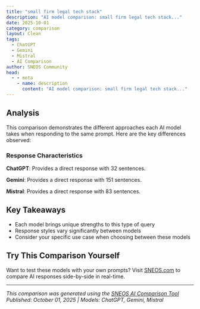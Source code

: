 ```yaml
---
title: "small firm legal tech stack"
description: "AI model comparison: small firm legal tech stack..."
date: 2025-10-01
category: comparison
layout: Clean
tags:
  - ChatGPT
  - Gemini
  - Mistral
  - AI Comparison
author: SNEOS Community
head:
  - - meta
    - name: description
      content: "AI model comparison: small firm legal tech stack..."
---
```


<ChatComparison
  title="small firm legal tech stack"
  prompt="small firm legal tech stack"
  :responses='{
    "ChatGPT": "Creating a legal tech stack for a small law firm involves selecting software and tools that improve efficiency, enhance case management, aid in document handling, ensure compliance, and support communication. Here\u2019s a recommended legal tech stack tailored for a small firm:\n\n### 1. **Practice Management**\n- **Clio Manage**: Comprehensive law practice management, including client intake, case management, billing, and calendar.\n- **MyCase**: User-friendly platform with case management, billing, client portal, and document management.\n- **PracticePanther**: Automates administrative tasks, integrates billing, and offers a client portal.\n\n### 2. **Document Management**\n- **NetDocuments**: Secure cloud document storage with version control and collaboration.\n- **iManage** (if budget allows): Powerful document and email management.\n- **Dropbox or Google Drive** (with encryption add-ons): Affordable document storage and sharing.\n\n### 3. **Billing \u0026 Invoicing**\n- Often integrated with practice management (Clio, MyCase).\n- **QuickBooks** or **Xero** for accounting and financial management.\n- **LawPay**: Payment processing designed specifically for law firms.\n\n### 4. **Legal Research**\n- **Fastcase**: Affordable legal research platform.\n- **Casetext**: AI-powered legal research tool with good case law database.\n- **Westlaw Edge/Lexis\u002B**: Premium but powerful legal research tools if your budget permits.\n\n### 5. **Time Tracking**\n- Built-in with many practice management tools.\n- Or standalone apps like **Toggl** or **Harvest** for time tracking.\n\n### 6. **Communication \u0026 Collaboration**\n- **Microsoft 365** or **Google Workspace**: Email, calendar, and document collaboration.\n- **Zoom** or **Microsoft Teams**: For virtual meetings.\n- **Slack** (for internal communication): Helps team collaboration.\n\n### 7. **E-Signature**\n- **DocuSign**\n- **Adobe Sign**\n- **PandaDoc**\n\n### 8. **Client Intake \u0026 CRM**\n- **Clio Grow** (integrated with Clio Manage)\n- **Law Ruler**\n- **HubSpot CRM** (free tier available)\n\n### 9. **Security**\n- Use strong password management like **LastPass** or **1Password**.\n- Ensure tools have proper encryption and compliance with legal data standards.\n- Regular backups and antivirus.\n\n### 10. **Additional Tools**\n- **Calendly** (appointment scheduling)\n- **Trello/Asana** (task/project management)\n- **Zapier** (workflow automation between apps)\n\n---\n\n### Example Small Firm Legal Tech Stack:\n- **Practice Management:** Clio Manage\n- **Document Management:** NetDocuments\n- **Billing:** LawPay \u002B QuickBooks\n- **Legal Research:** Fastcase\n- **E-Signature:** DocuSign\n- **Communication:** Microsoft 365 \u002B Zoom\n- **Client Intake:** Clio Grow\n- **Time Tracking:** Built-in Clio Manage feature\n- **Security:** 1Password, encrypted storage\n\n---\n\nIf you share more about your firm\u2019s size, practice areas, or budget, I can tailor recommendations further!",
    "Gemini": "Okay, let\u0027s build a solid legal tech stack for a small law firm (think 1-10 attorneys, maybe a few paralegals/staff).  We\u0027ll focus on cost-effectiveness, ease of use, and covering the key areas of legal practice.  I\u0027ll break it down by category with recommendations and considerations for each:\n\n**I. Practice Management**\n\n*   **Purpose:** The heart of your firm.  Manages client information, matters, tasks, billing, time tracking, calendaring, and documents.  A good practice management system saves time, reduces errors, and improves client communication.\n\n*   **Recommendations (Pick One):**\n\n    *   **Clio Manage:**  Industry leader, cloud-based, robust features. Integrates with many other tools (QuickBooks, Zoom, etc.).  Scalable as you grow.  Generally considered the best overall, but can be on the pricier side.  Consider their free trial.\n    *   **MyCase:**  Similar to Clio, cloud-based, user-friendly.  Good for smaller firms.  Often offers competitive pricing. Worth checking out their demo.\n    *   **Lawcus:** CRM style legal practice management with visual workflows and automations\n    *   **CosmoLex:** Designed specifically for law firms, with built-in accounting (eliminating the need for QuickBooks).  Good option if you want an all-in-one system.\n    *   **Zola Suite:** Comprehensive, cloud-based, includes document management, email integration, and accounting.  More expensive than Clio/MyCase, but powerful.\n\n*   **Considerations:**\n\n    *   **Cloud vs. On-Premise:**  Cloud is generally preferred for accessibility, automatic updates, and security (managed by the provider).  On-premise requires you to manage the infrastructure.\n    *   **Integration:**  Make sure it integrates with the tools you already use (QuickBooks, email, calendar).\n    *   **Reporting:**  Can you generate the reports you need to track performance, profitability, and compliance?\n    *   **Ease of Use:**  Critical for adoption.  Look for a system with an intuitive interface and good training resources.\n    *   **Mobile App:**  Important for attorneys who work remotely or are often in court.\n    *   **Security:**  Ensure the provider has robust security measures to protect client data.  Look for compliance with relevant regulations (e.g., HIPAA, GDPR).\n\n**II. Document Management**\n\n*   **Purpose:**  Organizes, stores, and manages your legal documents.  Essential for efficiency and compliance.\n\n*   **Recommendations:**\n\n    *   **Built-in to Practice Management Software:**  Often the most convenient option. Clio, MyCase, Zola Suite, and CosmoLex all have document management features. If the built-in functionality is sufficient, stick with it.\n    *   **NetDocuments:**  A robust, cloud-based document management system specifically designed for law firms.  Powerful features for collaboration, version control, and security.  More expensive.\n    *   **Box or Dropbox Business:**  General-purpose cloud storage, but can be used for document management.  Lower cost, but may require more manual organization and security configuration.  Ensure you enable version history and appropriate access controls.\n    *   **Google Workspace (Google Drive):** Another general purpose cloud storage system that works well for law firms, especially when combined with other tools.\n\n*   **Considerations:**\n\n    *   **Integration with Practice Management:**  Seamless integration is key for efficiency.\n    *   **Version Control:**  Essential to track changes and avoid confusion.\n    *   **Search Functionality:**  Robust search is critical for finding documents quickly.\n    *   **Security:**  Encryption, access controls, and compliance with relevant regulations.\n    *   **Collaboration:**  Features for sharing documents with colleagues and clients.\n\n**III. Legal Research**\n\n*   **Purpose:** Access to legal databases, case law, statutes, and other legal resources.\n\n*   **Recommendations:**\n\n    *   **Fastcase:**  Often included with state bar memberships.  Provides access to a comprehensive legal library at a lower cost than LexisNexis or Westlaw.  A good starting point.\n    *   **LexisNexis or Westlaw:**  The industry standards, with the most comprehensive resources and advanced search capabilities.  More expensive, but essential for complex research.  Consider negotiating a lower rate or using a \u0022points\u0022 system to control costs.\n    *   **Google Scholar:** A free resource that indexes legal opinions and journals. Can be a helpful supplement to paid services.\n    *   **Bloomberg Law:** An all-in-one platform that is relatively new, but has strong secondary sources and news coverage.\n\n*   **Considerations:**\n\n    *   **Cost:**  Legal research subscriptions can be expensive.  Carefully evaluate your needs and choose a plan that fits your budget.\n    *   **Coverage:**  Ensure the service covers the jurisdictions and practice areas you need.\n    *   **Search Functionality:**  Powerful search tools are essential for finding relevant information quickly.\n    *   **Analytics and Visualization:**  Some services offer tools to analyze case law and visualize legal trends.\n\n**IV. Time Tracking and Billing**\n\n*   **Purpose:** Accurately track billable time and generate invoices.\n\n*   **Recommendations:**\n\n    *   **Built-in to Practice Management Software:**  Clio, MyCase, CosmoLex, and Zola Suite all have time tracking and billing features.  This is usually the most convenient and integrated option.\n    *   **QuickBooks Online (with Legal-Specific Add-on):**  QuickBooks is a popular accounting software.  Integrate it with a legal-specific time tracking and billing add-on (e.g., TimeSolv, Bill4Time).\n    *   **Harvest:** A simpler, cloud-based time tracking and invoicing tool.  Good for smaller firms with straightforward billing needs.\n\n*   **Considerations:**\n\n    *   **Integration with Practice Management and Accounting:**  Seamless integration is essential.\n    *   **Mobile Time Tracking:**  Allows attorneys to track time on the go.\n    *   **Flexible Billing Options:**  Hourly, flat fee, contingency, etc.\n    *   **Automated Invoicing:**  Saves time and reduces errors.\n    *   **Payment Processing:**  Accept online payments for faster payments.\n\n**V. Communication and Collaboration**\n\n*   **Purpose:** Facilitate communication with clients, colleagues, and other parties.\n\n*   **Recommendations:**\n\n    *   **Email:**  Microsoft 365 (Outlook) or Google Workspace (Gmail).  Business-class email with security and collaboration features.\n    *   **Calendar:**  Included with Microsoft 365 or Google Workspace.\n    *   **Zoom/Microsoft Teams/Google Meet:** For video conferencing and online meetings.\n    *   **Secure Client Portal (often included with Practice Management):**  Allows clients to securely access documents, communicate with the firm, and pay invoices.\n    *   **Slack/Microsoft Teams:** For internal team communication.\n\n*   **Considerations:**\n\n    *   **Security:**  Use secure email and communication channels.\n    *   **Integration:**  Integrate with your practice management system and calendar.\n    *   **Client Communication Preferences:**  Respect your clients\u0027 preferred methods of communication.\n\n**VI. E-Signature**\n\n*   **Purpose:**  Securely obtain electronic signatures on documents.\n\n*   **Recommendations:**\n\n    *   **DocuSign:**  Industry leader, widely accepted.\n    *   **Adobe Sign:**  Integrated with Adobe Acrobat.\n    *   **HelloSign (Dropbox Sign):**  More affordable option.\n    *   **PandaDoc:** Another popular option.\n\n*   **Considerations:**\n\n    *   **Compliance:**  Ensure the e-signature solution complies with relevant laws (e.g., ESIGN Act, UETA).\n    *   **Security:**  Secure authentication and audit trails.\n    *   **Integration:**  Integrate with your document management system.\n\n**VII. Case/Trial Management**\n\n*   **Purpose:** Organize and manage evidence, transcripts, exhibits, and other case-related materials.\n\n*   **Recommendations:**\n\n    *   **TrialDirector:** An industry-standard trial presentation software. A good option if your firm handles a lot of trial work.\n    *   **Exhibit A:** A cloud-based exhibit and witness management software.\n    *   **CaseFleet:** Case management software with robust features.\n    *   **Everlaw:** A great platform for discovery.\n    *   **For smaller cases, well-organized folders within your Document Management system might suffice.**\n\n*   **Considerations:**\n\n    *   **Ease of Use:** Trial presentation software can be complex. Choose a solution that is easy to learn and use.\n    *   **Compatibility:** Ensure compatibility with your hardware and operating system.\n    *   **Integration:** Integration with your document management system.\n\n**VIII. Marketing and CRM (Client Relationship Management)**\n\n*   **Purpose:**  Attract new clients and manage relationships with existing clients.\n\n*   **Recommendations:**\n\n    *   **Lawmatics:** Legal CRM and marketing automation platform.\n    *   **HubSpot CRM (Free):**  A powerful CRM that can be used to track leads, manage contacts, and automate marketing tasks.\n    *   **Mailchimp:** For email marketing.\n    *   **Social Media Management Tools (Hootsuite, Buffer):**  To manage social media presence.\n\n*   **Considerations:**\n\n    *   **Integration with Practice Management:**  Seamless integration is ideal.\n    *   **Lead Capture:**  Tools for capturing leads from your website and other sources.\n    *   **Email Marketing:**  Automated email campaigns to nurture leads and stay in touch with clients.\n    *   **Social Media Management:**  Tools for managing social media presence and engaging with potential clients.\n\n**IX. Optional but Beneficial:**\n\n*   **Transcription Software (Otter.ai):** Transcribes audio recordings quickly and accurately.  Useful for depositions, client meetings, and dictation.\n*   **PDF Editor (Adobe Acrobat Pro DC):** Essential for working with PDF documents.\n*   **Legal Research AI Tools:** CARA by Casetext or Westlaw Edge (for Westlaw subscribers). These use AI to analyze your case and identify relevant authorities. They are advanced and pricey but can save research time.\n\n**Key Considerations for Choosing Your Stack:**\n\n*   **Budget:**  Start with the essential tools and add more as your budget allows. Look for free trials and discounts.\n*   **Practice Area:**  Some tools are better suited for certain practice areas.\n*   **Firm Size:**  Choose tools that are appropriate for the size of your firm.\n*   **Technical Expertise:**  Select tools that your team can easily learn and use.\n*   **Scalability:**  Choose tools that can grow with your firm.\n*   **Training and Support:**  Ensure the vendor provides adequate training and support.\n\n**Implementation Tips:**\n\n*   **Start Small:**  Don\u0027t try to implement everything at once.  Start with one or two key tools and gradually add more.\n*   **Get Training:**  Invest in training for your team to ensure they know how to use the tools effectively.\n*   **Document Processes:**  Create standard operating procedures for using the tools.\n*   **Seek Feedback:**  Ask your team for feedback on the tools and make adjustments as needed.\n*   **Review Regularly:**  Periodically review your tech stack to ensure it is still meeting your needs.\n\n**Example Stacks (Based on Budget and Needs):**\n\n*   **Budget-Conscious:**\n    *   Practice Management: MyCase or Lawcus\n    *   Document Management:  Google Drive (with careful folder organization)\n    *   Legal Research:  Fastcase (if included with bar membership)\n    *   Time Tracking \u0026 Billing:  Built-in to MyCase or Lawcus\n    *   Communication:  Microsoft 365 Basic or Google Workspace\n    *   E-Signature:  HelloSign (Dropbox Sign)\n\n*   **Mid-Range:**\n    *   Practice Management: Clio Manage\n    *   Document Management:  Built-in to Clio Manage or Box Business\n    *   Legal Research:  LexisNexis or Westlaw (negotiated rate)\n    *   Time Tracking \u0026 Billing:  Built-in to Clio Manage\n    *   Communication:  Microsoft 365 Business Standard or Google Workspace Business Standard\n    *   E-Signature:  DocuSign or Adobe Sign\n    *   Transcription: Otter.ai\n\n**Final Thoughts:**\n\nBuilding the right legal tech stack is an ongoing process.  As your firm grows and your needs change, you\u0027ll need to re-evaluate your tools and make adjustments.  Don\u0027t be afraid to experiment with different tools to find what works best for your firm.  Most importantly, focus on choosing tools that will help you improve efficiency, reduce costs, and provide better service to your clients.\n",
    "Mistral": "Creating a legal tech stack for a small firm involves selecting tools that enhance efficiency, streamline workflows, and ensure compliance. Here\u2019s a comprehensive list of essential components for a small firm\u2019s legal tech stack:\n\n### 1. **Case Management Software**\n- **Clio**: Comprehensive case management with features like document management, billing, and client communication.\n- **PracticePanther**: Offers case management, billing, and client intake tools.\n- **MyCase**: Includes case management, billing, and client portal features.\n\n### 2. **Document Management**\n- **NetDocuments**: Cloud-based document management system with robust security features.\n- **iManage**: Advanced document management with AI-driven search capabilities.\n- **Google Workspace**: For basic document creation, storage, and collaboration.\n\n### 3. **E-Discovery Tools**\n- **Logikcull**: Simplifies e-discovery with automated processing and review.\n- **Relativity**: Comprehensive e-discovery platform with advanced analytics.\n- **Everlaw**: Cloud-based e-discovery with collaboration tools.\n\n### 4. **Legal Research**\n- **Westlaw**: Comprehensive legal research database.\n- **LexisNexis**: Extensive legal research tools and resources.\n- **Fastcase**: Affordable legal research with a focus on case law.\n\n### 5. **Billing and Accounting**\n- **QuickBooks Online**: Popular accounting software with legal-specific integrations.\n- **Xero**: Cloud-based accounting software with legal practice management integrations.\n- **Leap**: Legal practice management software with built-in accounting features.\n\n### 6. **Client Intake and CRM**\n- **Lexicata**: Client intake and CRM specifically designed for law firms.\n- **HubSpot**: Free CRM with marketing and sales tools.\n- **Zoho CRM**: Comprehensive CRM with customizable features.\n\n### 7. **Communication and Collaboration**\n- **Slack**: Real-time messaging and collaboration platform.\n- **Microsoft Teams**: Integrated communication and collaboration tool.\n- **Zoom**: Video conferencing for client meetings and internal communications.\n\n### 8. **Time Tracking**\n- **Toggl**: Simple time tracking with detailed reporting.\n- **Harvest**: Time tracking with invoicing and expense management.\n- **TimeSolv**: Legal-specific time tracking and billing software.\n\n### 9. **E-Signature and Document Automation**\n- **DocuSign**: Secure e-signature solution.\n- **Adobe Sign**: E-signature and document automation.\n- **HelloSign**: User-friendly e-signature tool.\n\n### 10. **Cybersecurity and Compliance**\n- **LastPass**: Password management and security.\n- **VIPRE**: Endpoint security and antivirus protection.\n- **KnowBe4**: Security awareness training and phishing simulation.\n\n### 11. **Legal Analytics and Reporting**\n- **Tableau**: Data visualization and analytics.\n- **Power BI**: Business analytics service by Microsoft.\n- **Clio Grow**: Legal CRM with analytics and reporting features.\n\n### 12. **Client Portal**\n- **Clio**: Includes a client portal for secure communication and document sharing.\n- **MyCase**: Offers a client portal with messaging and document sharing.\n- **PracticePanther**: Client portal for communication and document sharing.\n\n### 13. **Marketing and Lead Generation**\n- **Mailchimp**: Email marketing and automation.\n- **Google Ads**: Pay-per-click advertising for lead generation.\n- **SEMrush**: SEO and content marketing tools.\n\n### 14. **Legal Calendaring**\n- **Clio**: Includes legal calendaring and task management.\n- **PracticePanther**: Legal calendaring and task management.\n- **MyCase**: Legal calendaring and task management.\n\n### 15. **Legal Forms and Templates**\n- **Rocket Lawyer**: Legal forms and templates.\n- **LegalZoom**: Legal forms and templates.\n- **FindLegalForms**: Comprehensive library of legal forms.\n\n### 16. **Client Feedback and Reviews**\n- **SurveyMonkey**: Create and distribute client feedback surveys.\n- **Google Reviews**: Collect and manage client reviews.\n- **Yelp**: Collect and manage client reviews.\n\n### 17. **Project Management**\n- **Trello**: Visual project management with boards and cards.\n- **Asana**: Comprehensive project management with task tracking.\n- **Monday.com**: Customizable project management platform.\n\n### 18. **Legal Hold and Preservation**\n- **Zapproved**: Legal hold and data preservation software.\n- **Exterro**: Comprehensive legal hold and e-discovery platform.\n- **Legal Hold Pro**: Legal hold and data preservation software.\n\n### 19. **Contract Management**\n- **Icertis**: Comprehensive contract management platform.\n- **ContractWorks**: Simple and secure contract management.\n- **Agiloft**: Customizable contract management software.\n\n### 20. **Legal Knowledge Management**\n- **Bloomfire**: Knowledge management platform for legal teams.\n- **Confluence**: Collaborative knowledge management tool.\n- **SharePoint**: Microsoft\u2019s knowledge management and collaboration tool.\n\nBy integrating these tools, a small law firm can streamline operations, improve client service, and ensure compliance with legal and ethical standards."
  }'
  published-date="21:12"
/>

## Analysis

This comparison demonstrates the different approaches each AI model takes when responding to the same prompt. Here are the key differences observed:

### Response Characteristics

**ChatGPT**: Provides a direct response with 32 sentences. 

**Gemini**: Provides a direct response with 151 sentences. 

**Mistral**: Provides a direct response with 83 sentences. 

## Key Takeaways

- Each model brings unique strengths to this type of query
- Response styles vary significantly between models
- Consider your specific use case when choosing between these models

## Try This Comparison Yourself

Want to test these models with your own prompts? Visit [SNEOS.com](https://sneos.com) to compare AI responses side-by-side in real-time.

---

*This comparison was generated using the [SNEOS AI Comparison Tool](https://sneos.com)*
*Published: October 01, 2025 | Models: ChatGPT, Gemini, Mistral*
